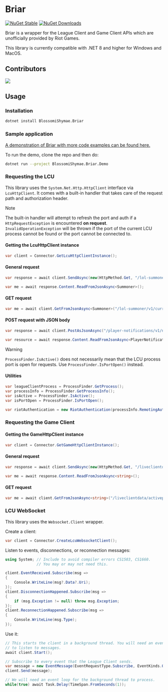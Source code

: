 # Briar

[![NuGet Stable](https://img.shields.io/nuget/v/BlossomiShymae.Briar.svg?style=flat-square&logo=nuget&logoColor=black&labelColor=69ffbe&color=77077a)](https://www.nuget.org/packages/BlossomiShymae.Briar/) [![NuGet Downloads](https://img.shields.io/nuget/dt/BlossomiShymae.Briar?style=flat-square&logoColor=black&labelColor=69ffbe&color=77077a)](https://www.nuget.org/packages/BlossomiShymae.Briar/)

Briar is a wrapper for the League Client and Game Client APIs which are unofficially provided by Riot Games.

This library is currently compatible with .NET 8 and higher for Windows and MacOS.

## Contributors

[![](https://contrib.rocks/image?repo=BlossomiShymae/Briar)](https://github.com/BlossomiShymae/Briar/graphs/contributors)

## Usage

### Installation

```bash
dotnet install BlossomiShymae.Briar
```

### Sample application

[A demonstration of Briar with more code examples can be found here.](https://github.com/BlossomiShymae/Briar/blob/main/BlossomiShymae.Briar.Demo/Program.cs)

To run the demo, clone the repo and then do:
```bash
dotnet run --project BlossomiShymae.Briar.Demo
```

### Requesting the LCU

This library uses the `System.Net.Http.HttpClient` interface via `LcuHttpClient`. It comes with a built-in handler that takes care of the request path and authorization header.

> [!NOTE]
> The built-in handler will attempt to refresh the port and auth if a `HttpRequestException` is encountered **on request**. `InvalidOperationException` will be thrown if the port of the current LCU process cannot be found or the port cannot be connected to.


#### Getting the LcuHttpClient instance

```csharp
var client = Connector.GetLcuHttpClientInstance();
```

#### General request

```csharp
var response = await client.SendAsync(new(HttpMethod.Get, "/lol-summoner/v1/current-summoner"));

var me = await response.Content.ReadFromJsonAsync<Summoner>();
```

#### GET request

```csharp
var me = await client.GetFromJsonAsync<Summoner>("/lol-summoner/v1/current-summoner");
```

#### POST request with JSON body

```csharp
var response = await client.PostAsJsonAsync("/player-notifications/v1/notifications", playerNotificationResource);

var resource = await response.Content.ReadFromJsonAsync<PlayerNotificationResource>();
```

> [!WARNING]
> `ProcessFinder.IsActive()` does not necessarily mean that the LCU process port is open for requests. Use `ProcessFinder.IsPortOpen()` instead.

#### Utilities

```csharp
var leagueClientProcess = ProcessFinder.GetProcess();
var processInfo = ProcessFinder.GetProcessInfo();
var isActive = ProcessFinder.IsActive();
var isPortOpen = ProcessFinder.IsPortOpen();

var riotAuthentication = new RiotAuthentication(processInfo.RemotingAuthToken);
```

### Requesting the Game Client

#### Getting the GameHttpClient instance

```csharp
var client = Connector.GetGameHttpClientInstance();
```

#### General request

```csharp
var response = await client.SendAsync(new(HttpMethod.Get, "/liveclientdata/activeplayername"));

var me = await response.Content.ReadFromJsonAsync<string>();
```

#### GET request

```csharp
var me = await client.GetFromJsonAsync<string>("/liveclientdata/activeplayername");
```

### LCU WebSocket

This library uses the `Websocket.Client` wrapper.

Create a client:

```csharp
var client = Connector.CreateLcuWebsocketClient();
```

Listen to events, disconnections, or reconnection messages:

```csharp
using System; // Include to avoid compiler errors CS1503, CS1660.
              // You may or may not need this.

client.EventReceived.Subscribe(msg =>
{
    Console.WriteLine(msg?.Data?.Uri);
});
client.DisconnectionHappened.Subscribe(msg => 
{
    if (msg.Exception != null) throw msg.Exception;
});
client.ReconnectionHappened.Subscribe(msg =>
{
    Console.WriteLine(msg.Type);
});
```

Use it:

```csharp
// This starts the client in a background thread. You will need an event loop
// to listen to messages.
await client.Start();

// Subscribe to every event that the League Client sends.
var message = new EventMessage(EventRequestType.Subscribe, EventKinds.OnJsonApiEvent);
client.Send(message);

// We will need an event loop for the background thread to process.
while(true) await Task.Delay(TimeSpan.FromSeconds(1));
```
